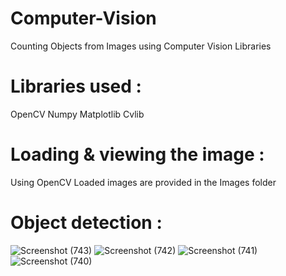 # Computer-Vision
Counting Objects from Images using Computer Vision Libraries

# Libraries used :
  OpenCV
  Numpy
  Matplotlib
  Cvlib
  
# Loading & viewing the image :
  Using OpenCV
  Loaded images are provided in the Images folder
 
# Object detection :
![Screenshot (743)](https://user-images.githubusercontent.com/86195118/124816998-d493cd80-df86-11eb-8f29-5d52157bbcad.png)
![Screenshot (742)](https://user-images.githubusercontent.com/86195118/124817048-e4abad00-df86-11eb-913d-d892e762f049.png)
![Screenshot (741)](https://user-images.githubusercontent.com/86195118/124817055-e8d7ca80-df86-11eb-961f-5bf0b8a00a32.png)
![Screenshot (740)](https://user-images.githubusercontent.com/86195118/124817069-ed03e800-df86-11eb-9b3c-80016f7917d0.png)
